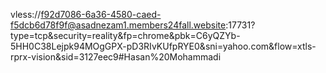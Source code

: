 vless://f92d7086-6a36-4580-caed-f5dcb6d78f9f@asadnezam1.members24fall.website:17731?type=tcp&security=reality&fp=chrome&pbk=C6yQZYb-5HH0C38Lejpk94MOgGPX-pD3RIvKUfpRYE0&sni=yahoo.com&flow=xtls-rprx-vision&sid=3127eec9#Hasan%20Mohammadi
